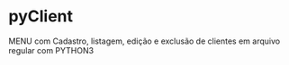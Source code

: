 # pyClient
MENU com Cadastro, listagem, edição e exclusão de clientes em arquivo regular com PYTHON3
